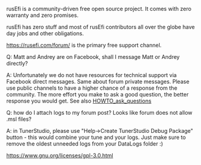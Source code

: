 rusEfi is a community-driven free open source project. It comes with zero warranty and zero promises.

rusEfi has zero stuff and most of rusEfi contributors all over the globe have day jobs and other obligations.

https://rusefi.com/forum/ is the primary free support channel.


Q: Matt and Andrey are on Facebook, shall I message Matt or Andrey directly?

A: Unfortunately we do not have resources for technical support via Facebook direct messages.
Same about forum private messages. Please use public channels to have a higher chance of a response from the community. The more effort you make to ask a good question,
 the better response you would get. See also [HOWTO_ask_questions](HOWTO_ask_questions)

Q: how do I attach logs to my forum post? Looks like forum does not allow .msl files?

A: in TunerStudio, please use "Help->Create TunerStudio Debug Package" button - this would combine your tune and your logs.
Just make sure to remove the oldest unneeded logs from your DataLogs folder :) 


https://www.gnu.org/licenses/gpl-3.0.html